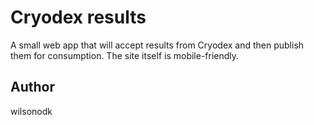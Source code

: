# Cryodex results

A small web app that will accept results from Cryodex and then publish them for
consumption. The site itself is mobile-friendly.


## Author

wilsonodk
